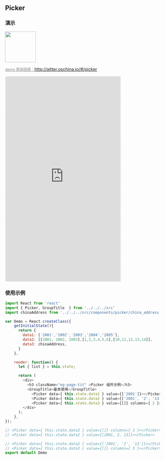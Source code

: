 ## Picker

### 演示

<img width="100" src="http://qr.topscan.com/api.php?text=http://aitter.oschina.io/#/picker"/>

<a href="http://aitter.oschina.io/#/picker" target="_blank" style="font-size:12px;color:#888;">demo 原始链接：http://aitter.oschina.io/#/picker</a>

<div style="width:377px;height:667px;display:inline-block;border:1px dashed #ececec;border-radius:5px;overflow:hidden;">
  <iframe src="http://aitter.oschina.io/#/picker" width="375" height="667" border="0" frameborder="0"></iframe>
</div>


### 使用示例

``` javascript
import React from 'react'
import { Picker, GroupTitle  } from '../../../src'
import chinaAddress from '../../../src/components/picker/china_address.json'

var Demo = React.createClass({
    getInitialState(){
      return {
        data1: ['2001','2002','2003','2004','2005'],
        data2: [[2001, 2002, 2003],[1,2,3,4,5,6],[10,11,12,13,14]],
        data3: chinaAddress,
      }
    },

    render: function() {
      let { list } = this.state;

      return (
        <div>
          <h3 className="eg-page-tit" >Picker 组件示例</h3>
          <GroupTitle>基本使用</GroupTitle>
            <Picker data={ this.state.data1 } value={['2001']}></Picker>
            <Picker data={ this.state.data2 } value={['2001', '2', '13']}></Picker>
            <Picker data={ this.state.data3 } value={[]} columns={ 2 }></Picker>
        </div>
      );
    },
});

// <Picker data={ this.state.data3 } value={[]} columns={ 3 }></Picker>
// <Picker data={ this.state.data2 } value={[2001, 2, 13]}></Picker>

// <Picker data={ this.state.data2 } value={['2001', '2', '13']}></Picker>
// <Picker data={ this.state.data3 } value={[]} columns={ 3 }></Picker>
export default Demo

```
